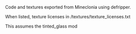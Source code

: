 Code and textures exported from Mineclonia using defripper.

When listed, texture licenses in /textures/texture_licenses.txt



This assumes the tinted_glass mod
